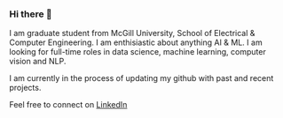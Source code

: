 ### Hi there 👋 

I am graduate student from McGill University, School of Electrical & Computer Engineering. I am enthisiastic about anything AI & ML. I am looking for full-time roles in data science, machine learning, computer vision and NLP.

I am currently in the process of updating my github with past and recent projects.

Feel free to connect on [LinkedIn](https://www.linkedin.com/in/yukta-thapliyal-a10594a9/)
